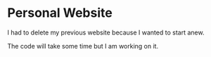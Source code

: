 # Personal Website

I had to delete my previous website because I wanted to start anew.

The code will take some time but I am working on it.


